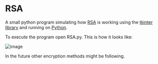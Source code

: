 # RSA

A small python program simulating how [RSA](https://en.wikipedia.org/wiki/RSA_(cryptosystem)#Operation) is working using the [tkinter](https://wiki.python.org/moin/TkInter) [library](https://docs.python.org/3/library/tkinter.html) and running on [Python](https://www.python.org/).

To execute the program open RSA.py. This is how it looks like:

![image](https://user-images.githubusercontent.com/86799686/137764745-f8a5b872-abec-4851-beef-8641b28cc4b5.png)

In the future other encryption methods might be following.
